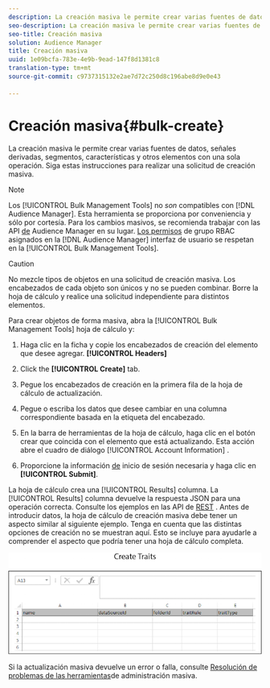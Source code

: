 ```yaml
---
description: La creación masiva le permite crear varias fuentes de datos, señales derivadas, segmentos, características y otros elementos con una sola operación. Siga estas instrucciones para realizar una solicitud de creación masiva.
seo-description: La creación masiva le permite crear varias fuentes de datos, señales derivadas, segmentos, características y otros elementos con una sola operación. Siga estas instrucciones para realizar una solicitud de creación masiva.
seo-title: Creación masiva
solution: Audience Manager
title: Creación masiva
uuid: 1e09bcfa-783e-4e9b-9ead-147f8d1381c8
translation-type: tm+mt
source-git-commit: c9737315132e2ae7d72c250d8c196abe8d9e0e43

---
```



# Creación masiva{#bulk-create}

La creación masiva le permite crear varias fuentes de datos, señales derivadas, segmentos, características y otros elementos con una sola operación. Siga estas instrucciones para realizar una solicitud de creación masiva.

<!-- 

t_bulk_create.xml

 -->

>[!NOTE]
>
>Los [!UICONTROL Bulk Management Tools] no *son* compatibles con [!DNL Audience Manager]. Esta herramienta se proporciona por conveniencia y sólo por cortesía. Para los cambios masivos, se recomienda trabajar con las API [de](../../api/rest-api-main/aam-api-getting-started.md) Audience Manager en su lugar. [Los permisos](../../features/administration/administration-overview.md) de grupo RBAC asignados en la [!DNL Audience Manager] interfaz de usuario se respetan en la [!UICONTROL Bulk Management Tools].

>[!CAUTION]
>
>No mezcle tipos de objetos en una solicitud de creación masiva. Los encabezados de cada objeto son únicos y no se pueden combinar. Borre la hoja de cálculo y realice una solicitud independiente para distintos elementos.

Para crear objetos de forma masiva, abra la [!UICONTROL Bulk Management Tools] hoja de cálculo y:

1. Haga clic en la ficha y copie los encabezados de creación del elemento que desee agregar. **[!UICONTROL Headers]**
1. Click the **[!UICONTROL Create]** tab.
1. Pegue los encabezados de creación en la primera fila de la hoja de cálculo de actualización.
1. Pegue o escriba los datos que desee cambiar en una columna correspondiente basada en la etiqueta del encabezado.
1. En la barra de herramientas de la hoja de cálculo, haga clic en el botón crear que coincida con el elemento que está actualizando.
Esta acción abre el cuadro de diálogo [!UICONTROL Account Information] .

1. Proporcione la información [de](../../reference/bulk-management-tools/bulk-management-intro.md#auth-reqs) inicio de sesión necesaria y haga clic en **[!UICONTROL Submit]**.

La hoja de cálculo crea una [!UICONTROL Results] columna. La [!UICONTROL Results] columna devuelve la respuesta JSON para una operación correcta. Consulte los ejemplos en las API de [REST](../../api/rest-api-main/rest-api-main.md) . Antes de introducir datos, la hoja de cálculo de creación masiva debe tener un aspecto similar al siguiente ejemplo. Tenga en cuenta que las distintas opciones de creación no se muestran aquí. Esto se incluye para ayudarle a comprender el aspecto que podría tener una hoja de cálculo completa.

![](assets/cretetraits.png)


Si la actualización masiva devuelve un error o falla, consulte [Resolución de problemas de las herramientas](../../reference/bulk-management-tools/bulk-troubleshooting.md)de administración masiva.
